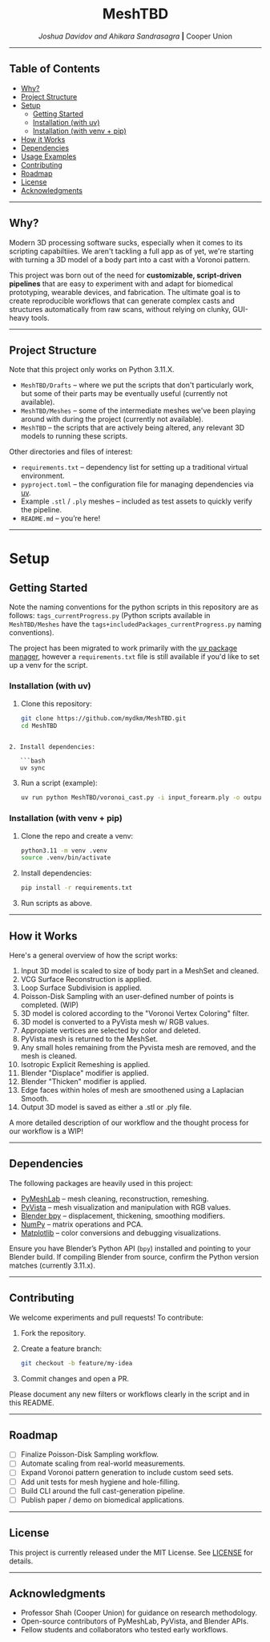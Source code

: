 <div align="center">

# MeshTBD

_Joshua Davidov and Ahikara Sandrasagra_ **|** Cooper Union

</div>

---

## Table of Contents
- [Why?](#why)
- [Project Structure](#project-structure)
- [Setup](#setup)
  - [Getting Started](#getting-started)
  - [Installation (with uv)](#installation-with-uv)
  - [Installation (with venv + pip)](#installation-with-venv--pip)
- [How it Works](#how-it-works)
- [Dependencies](#dependencies)
- [Usage Examples](#usage-examples)
- [Contributing](#contributing)
- [Roadmap](#roadmap)
- [License](#license)
- [Acknowledgments](#acknowledgments)

---

## Why?

Modern 3D processing software sucks, especially when it comes to its scripting capabiltiies. We aren't tackling a full app as of yet, we're starting with turning a 3D model of a body part into a cast with a Voronoi pattern. <br>

This project was born out of the need for **customizable, script-driven pipelines** that are easy to experiment with and adapt for biomedical prototyping, wearable devices, and fabrication. The ultimate goal is to create reproducible workflows that can generate complex casts and structures automatically from raw scans, without relying on clunky, GUI-heavy tools.

---

## Project Structure

Note that this project only works on Python 3.11.X.

- `MeshTBD/Drafts` – where we put the scripts that don't particularly work, but some of their parts may be eventually useful (currently not available).
- `MeshTBD/Meshes` – some of the intermediate meshes we've been playing around with during the project (currently not available).
- `MeshTBD` – the scripts that are actively being altered, any relevant 3D models to running these scripts. <br>

Other directories and files of interest:

- `requirements.txt` – dependency list for setting up a traditional virtual environment.
- `pyproject.toml` – the configuration file for managing dependencies via [uv](https://github.com/astral-sh/uv).
- Example `.stl` / `.ply` meshes – included as test assets to quickly verify the pipeline.
- `README.md` – you’re here!

---

# Setup

## Getting Started

Note the naming conventions for the python scripts in this repository are as follows:
`tags_currentProgress.py` (Python scripts available in `MeshTBD/Meshes` have the `tags+includedPackages_currentProgress.py` naming conventions).

The project has been migrated to work primarily with the [uv package manager](https://github.com/astral-sh/uv), however a `requirements.txt` file is still available if you'd like to set up a venv for the script.

### Installation (with uv)

1. Clone this repository:
   ```bash
   git clone https://github.com/mydkm/MeshTBD.git
   cd MeshTBD
```

2. Install dependencies:

   ```bash
   uv sync
   ```

3. Run a script (example):

   ```bash
   uv run python MeshTBD/voronoi_cast.py -i input_forearm.ply -o output_cast.stl
   ```

### Installation (with venv + pip)

1. Clone the repo and create a venv:

   ```bash
   python3.11 -m venv .venv
   source .venv/bin/activate
   ```

2. Install dependencies:

   ```bash
   pip install -r requirements.txt
   ```

3. Run scripts as above.

---

## How it Works

Here's a general overview of how the script works:

1. Input 3D model is scaled to size of body part in a MeshSet and cleaned.
2. VCG Surface Reconstruction is applied.
3. Loop Surface Subdivision is applied.
4. Poisson-Disk Sampling with an user-defined number of points is completed. (WIP)
5. 3D model is colored according to the "Voronoi Vertex Coloring" filter.
6. 3D model is converted to a PyVista mesh w/ RGB values.
7. Appropiate vertices are selected by color and deleted.
8. PyVista mesh is returned to the MeshSet.
9. Any small holes remaining from the Pyvista mesh are removed, and the mesh is cleaned.
10. Isotropic Explicit Remeshing is applied.
11. Blender "Displace" modifier is applied.
12. Blender "Thicken" modifier is applied.
13. Edge faces within holes of mesh are smoothened using a Laplacian Smooth.
14. Output 3D model is saved as either a .stl or .ply file.

A more detailed description of our workflow and the thought process for our workflow is a WIP!

---

## Dependencies

The following packages are heavily used in this project:

* [PyMeshLab](https://pymeshlab.readthedocs.io/) – mesh cleaning, reconstruction, remeshing.
* [PyVista](https://docs.pyvista.org/) – mesh visualization and manipulation with RGB values.
* [Blender bpy](https://docs.blender.org/api/current/bpy/) – displacement, thickening, smoothing modifiers.
* [NumPy](https://numpy.org/) – matrix operations and PCA.
* [Matplotlib](https://matplotlib.org/) – color conversions and debugging visualizations.

Ensure you have Blender’s Python API (`bpy`) installed and pointing to your Blender build. If compiling Blender from source, confirm the Python version matches (currently 3.11.x).

---

## Contributing

We welcome experiments and pull requests! To contribute:

1. Fork the repository.
2. Create a feature branch:

   ```bash
   git checkout -b feature/my-idea
   ```
3. Commit changes and open a PR.

Please document any new filters or workflows clearly in the script and in this README.

---

## Roadmap

* [ ] Finalize Poisson-Disk Sampling workflow.
* [ ] Automate scaling from real-world measurements.
* [ ] Expand Voronoi pattern generation to include custom seed sets.
* [ ] Add unit tests for mesh hygiene and hole-filling.
* [ ] Build CLI around the full cast-generation pipeline.
* [ ] Publish paper / demo on biomedical applications.

---

## License

This project is currently released under the MIT License. See [LICENSE](LICENSE) for details.

---

## Acknowledgments

* Professor Shah (Cooper Union) for guidance on research methodology.
* Open-source contributors of PyMeshLab, PyVista, and Blender APIs.
* Fellow students and collaborators who tested early workflows.

```
```
